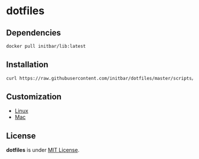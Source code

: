 # dotfiles

## Dependencies

```bash
docker pull initbar/lib:latest
```

## Installation

```bash
curl https://raw.githubusercontent.com/initbar/dotfiles/master/scripts/install.sh | bash
```

## Customization

- [Linux](https://raw.githubusercontent.com/initbar/dotfiles/master/scripts/install.linux.sh)
- [Mac](https://raw.githubusercontent.com/initbar/dotfiles/master/scripts/install.mac.sh)

## License

**dotfiles** is under [MIT License](./LICENSE).
